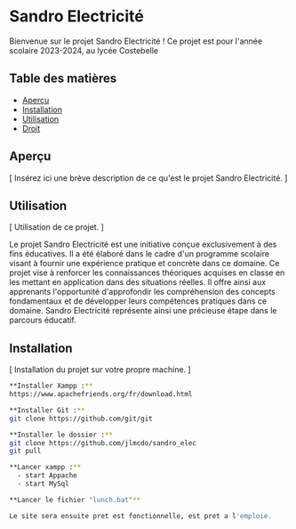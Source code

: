 # Sandro Electricité

Bienvenue sur le projet Sandro Electricité ! Ce projet est pour l'année scolaire 2023-2024, au lycée Costebelle 

## Table des matières

- [Aperçu](#aperçu)
- [Installation](#installation)
- [Utilisation](#utilisation)
- [Droit](#licence)

## Aperçu

[ Insérez ici une brève description de ce qu'est le projet Sandro Electricité. ]

## Utilisation

[ Utilisation de ce projet. ]

Le projet Sandro Electricité est une initiative conçue exclusivement à des fins éducatives. Il a été élaboré dans le cadre d'un programme scolaire visant à fournir une expérience pratique et concrète dans ce domaine. Ce projet vise à renforcer les connaissances théoriques acquises en classe en les mettant en application dans des situations réelles. Il offre ainsi aux apprenants l'opportunité d'approfondir les compréhension des concepts fondamentaux et de développer leurs compétences pratiques dans ce domaine. Sandro Electricité représente ainsi une précieuse étape dans le parcours éducatif.

## Installation

[ Installation du projet sur votre propre machine. ]

```bash
**Installer Xampp :**
https://www.apachefriends.org/fr/download.html

**Installer Git :**
git clone https://github.com/git/git

**Installer le dossier :**
git clone https://github.com/jlmcdo/sandro_elec
git pull

**Lancer xampp :**
  - start Appache 
  - start MySql

**Lancer le fichier "lunch.bat"**

Le site sera ensuite pret est fonctionnelle, est pret a l'emploie.
```


